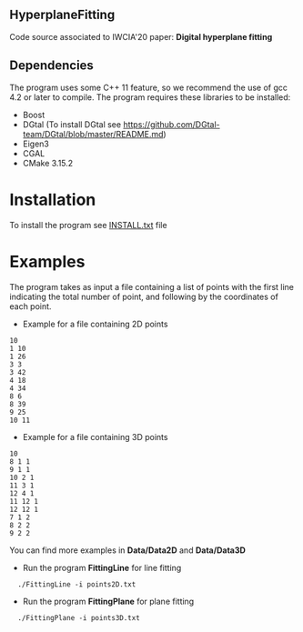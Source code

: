 ## HyperplaneFitting

Code source associated to IWCIA'20 paper: <b> Digital hyperplane fitting </b>

## Dependencies
The program uses some C++ 11 feature, so we recommend the use of gcc 4.2 or later to compile. The program requires these libraries to be installed:

* Boost
* DGtal (To install DGtal see https://github.com/DGtal-team/DGtal/blob/master/README.md)
* Eigen3
* CGAL
* CMake 3.15.2

# Installation 
To install the program see <a href="https://github.com/ngophuc/HyperplaneFitting/blob/master/Install.txt">INSTALL.txt</a> file

# Examples
The program takes as input a file containing a list of points with the first line indicating the total number of point, and following by the coordinates of each point. 
* Example for a file containing 2D points 
```
10
1 10
1 26
3 3
3 42
4 18
4 34
8 6
8 39
9 25
10 11
```
* Example for a file containing 3D points 
```
10
8 1 1
9 1 1
10 2 1
11 3 1
12 4 1
11 12 1
12 12 1
7 1 2
8 2 2
9 2 2
```
You can find more examples in <b>Data/Data2D</b> and <b>Data/Data3D</b>

* Run the program <b>FittingLine</b> for line fitting
```
  ./FittingLine -i points2D.txt
```
* Run the program <b>FittingPlane</b> for plane fitting
```
  ./FittingPlane -i points3D.txt
```
